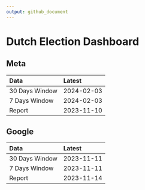 ```yaml
---
output: github_document
---
```


# Dutch Election Dashboard



## Meta


|Data           |Latest     |
|:--------------|:----------|
|30 Days Window |2024-02-03 |
|7 Days Window  |2024-02-03 |
|Report         |2023-11-10 |

## Google


|Data           |Latest     |
|:--------------|:----------|
|30 Days Window |2023-11-11 |
|7 Days Window  |2023-11-11 |
|Report         |2023-11-14 |
